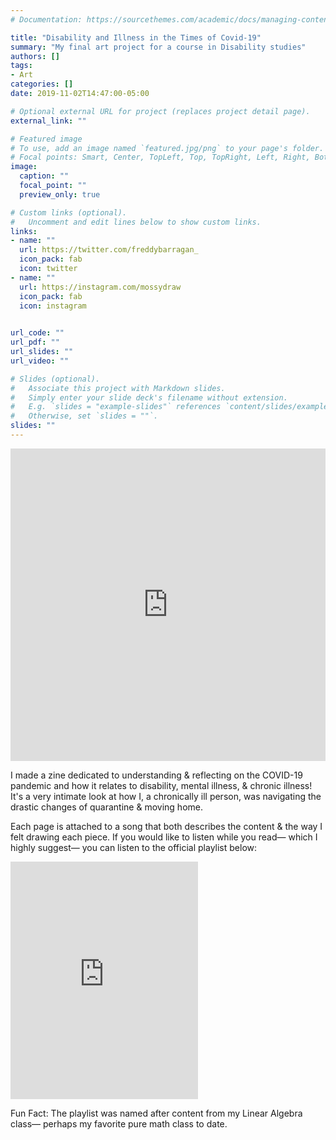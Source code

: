 ```yaml
---
# Documentation: https://sourcethemes.com/academic/docs/managing-content/

title: "Disability and Illness in the Times of Covid-19"
summary: "My final art project for a course in Disability studies"
authors: []
tags: 
- Art
categories: []
date: 2019-11-02T14:47:00-05:00

# Optional external URL for project (replaces project detail page).
external_link: ""

# Featured image
# To use, add an image named `featured.jpg/png` to your page's folder.
# Focal points: Smart, Center, TopLeft, Top, TopRight, Left, Right, BottomLeft, Bottom, BottomRight.
image:
  caption: ""
  focal_point: ""
  preview_only: true

# Custom links (optional).
#   Uncomment and edit lines below to show custom links.
links:
- name: ""
  url: https://twitter.com/freddybarragan_
  icon_pack: fab
  icon: twitter
- name: ""
  url: https://instagram.com/mossydraw
  icon_pack: fab
  icon: instagram
  

url_code: ""
url_pdf: ""
url_slides: ""
url_video: ""

# Slides (optional).
#   Associate this project with Markdown slides.
#   Simply enter your slide deck's filename without extension.
#   E.g. `slides = "example-slides"` references `content/slides/example-slides.md`.
#   Otherwise, set `slides = ""`.
slides: ""
---
```


<iframe src="https://cdn.flipsnack.com/widget/v2/widget.html?hash=f13agm3pr" width="100%" height="500" seamless="seamless" scrolling="no" frameBorder="0" allowFullScreen></iframe>


I made a zine dedicated to understanding & reflecting on the COVID-19 pandemic and how it relates to disability, mental illness, & chronic illness! It's a very intimate look at how I, a chronically ill person, was navigating the drastic changes of quarantine & moving home.  

Each page is attached to a song that both describes the content & the way I felt drawing each piece. If you would like to listen while you read— which I highly suggest— you can listen to the official playlist below:

<iframe src="https://open.spotify.com/embed/playlist/01lZ5wZFe2p0z6LPCNBSil" width="300" height="380" frameborder="0" allowtransparency="true" allow="encrypted-media"></iframe>

Fun Fact: The playlist was named after content from my Linear Algebra class— perhaps my favorite pure math class to date.